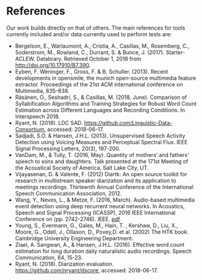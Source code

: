 # References

Our work builds directly on that of others. The main references for tools currently included and/or data currently used to perform tests are:

- Bergelson, E., Warlaumont, A., Cristia, A., Casillas, M., Rosemberg, C., Soderstrom, M., Rowland, C., Durrant, S. & Bunce, J. (2017). Starter-ACLEW. Databrary. Retrieved October 1, 2018 from http://doi.org/10.17910/B7.390.
- Eyben, F. Weninger, F., Gross, F. & B. Schuller. (2013). Recent developments in opensmile, the munich open-source multimedia feature extractor. Proceedings of the 21st ACM international conference on Multimedia, 835–838.  
- Räsänen, O., Seshadri, S., & Casillas, M. (2018, June). Comparison of Syllabification Algorithms and Training Strategies for Robust Word Count Estimation across Different Languages and Recording Conditions. In Interspeech 2018.
- Ryant, N. (2018). LDC SAD. https://github.com/Linguistic-Data-Consortium, accessed: 2018-06-17.
-  Sadjadi, S.O. &  Hansen, J.H.L. (2013). Unsupervised Speech Activity Detection using Voicing Measures and Perceptual Spectral Flux. IEEE Signal Processing Letters, 20(3),  197-200.
- VanDam, M., & Tully, T. (2016, May). Quantity of mothers’ and fathers’ speech to sons and daughters. Talk presented at the 171st Meeting of the Acoustical Society of America, Salt Lake City, UT.
- Vijayasenan, D. & Valente, F. (2012) Diartk: An open source toolkit for research in multistream speaker diarization and its application to meetings recordings. Thirteenth Annual Conference of the International Speech Communication Association, 2012.
- Wang, Y., Neves, L., & Metze, F. (2016, March). Audio-based multimedia event detection using deep recurrent neural networks. In Acoustics, Speech and Signal Processing (ICASSP), 2016 IEEE International Conference on (pp. 2742-2746). IEEE. [pdf](http://www.cs.cmu.edu/~yunwang/papers/icassp16.pdf)
- Young, S., Evermann, G., Gales, M., Hain, T. , Kershaw, D., Liu, X., Moore, G., Odell, J., Ollason, D., Povey,D. et al. (2002) The HTK book. Cambridge University Engineering Department.
- Ziaei, A. Sangwan, A., & Hansen, J.H.L.  (2016). Effective word count estimation for long duration daily naturalistic audio recordings. Speech Communication, 84, 15-23. 
- Ryant, N. (2018). Diarization evaluation. https://github.com/nryant/dscore, accessed: 2018-06-17.
